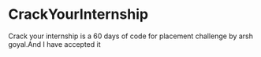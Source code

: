 # CrackYourInternship
Crack your internship is a 60 days of code for placement challenge by arsh goyal.And I have accepted it
